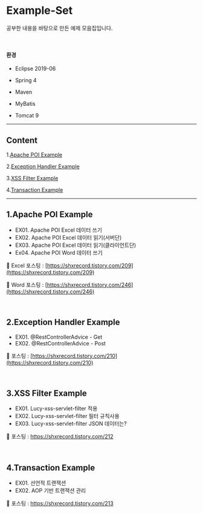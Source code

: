 # Example-Set

공부한 내용을 바탕으로 만든 예제 모음집입니다.

<br>

#### 환경

- Eclipse 2019-06

- Spring 4

- Maven

- MyBatis

- Tomcat 9

------

## Content

1.[Apache POI Example](#1apache-poi-example)

2.[Exception Handler Example](#2exception-handler-example)

3.[XSS Filter Example](#3xss-filter-example)

4.[Transaction Example](#4transaction-example)

---



## 1.Apache POI Example

- EX01. Apache POI Excel 데이터 쓰기
- EX02. Apache POI Excel 데이터 읽기(서버단)
- EX03. Apache POI Excel 데이터 읽기(클라이언트단)
- Ex04. Apache POI Word 데이터 쓰기

:page_facing_up: Excel 포스팅 : [https://shxrecord.tistory.com/209](https://shxrecord.tistory.com/209)

:page_facing_up: Word 포스팅 : [https://shxrecord.tistory.com/246](https://shxrecord.tistory.com/246)

<br>

## 2.Exception Handler Example

* EX01. @RestControllerAdvice - Get
* EX02. @RestControllerAdvice - Post

:page_facing_up: 포스팅 : [https://shxrecord.tistory.com/210](https://shxrecord.tistory.com/210)

<br>

## 3.XSS Filter Example

* EX01. Lucy-xss-servlet-filter 적용
* EX02. Lucy-xss-servlet-filter 필터 규칙사용
* EX03. Lucy-xss-servlet-filter JSON 데이터는?

:page_facing_up: 포스팅 : https://shxrecord.tistory.com/212

<br>

## 4.Transaction Example

* EX01. 선언적 트랜잭션
* EX02. AOP 기반 트랜잭션 관리

:page_facing_up: 포스팅 : https://shxrecord.tistory.com/213

<br>




